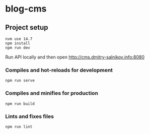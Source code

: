 # blog-cms

## Project setup
```
nvm use 14.7
npm install
npm run dev
```

Run API locally and then open http://cms.dmitry-salnikov.info:8080

### Compiles and hot-reloads for development
```
npm run serve
```

### Compiles and minifies for production
```
npm run build
```

### Lints and fixes files
```
npm run lint
```

